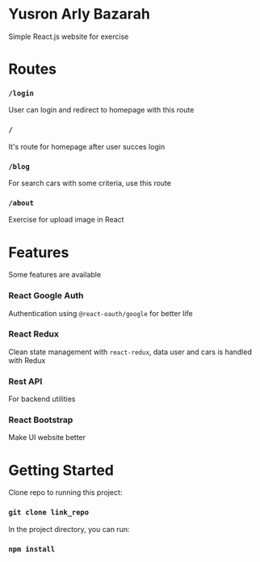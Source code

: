 # Yusron Arly Bazarah

Simple React.js website for exercise

# Routes

### `/login`

User can login and redirect to homepage with this route

### `/`

It's route for homepage after user succes login

### `/blog`

For search cars with some criteria, use this route

### `/about`

Exercise for upload image in React

# Features

Some features are available

### React Google Auth

Authentication using `@react-oauth/google` for better life

### React Redux

Clean state management with `react-redux`, data user and cars is handled with Redux

### Rest API

For backend utilities

### React Bootstrap

Make UI website better

# Getting Started

Clone repo to running this project:

### `git clone link_repo`

In the project directory, you can run:

### `npm install`